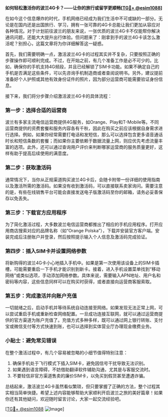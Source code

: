 **如何轻松激活你的波兰4G卡？——让你的旅行或留学更顺畅[[TG💪+ @esim1088](https://t.me/s/esim1088)]**

在如今这个信息爆炸的时代，手机网络已经成为我们生活中不可或缺的一部分。无论是在国内还是出国旅行、学习，拥有一张可靠的4G卡总能让我们更加从容应对各种情况。对于计划前往波兰的朋友来说，一张优质的波兰4G卡不仅能帮你解决通讯问题，还能大大提升出行体验。但问题来了：刚拿到手的波兰4G卡该怎么激活呢？别担心，这篇文章将为你详细解答这一疑惑。

首先，我们需要明确一点，激活波兰4G卡的过程其实并不复杂，只要按照正确的步骤操作即可顺利完成。不过，在开始之前，有几个准备工作是必不可少的。比如，确保你的手机支持4G频段，并且已经解锁了SIM卡功能。如果不确定自己的手机是否满足这些条件，可以先咨询手机制造商或者查阅说明书。另外，建议提前准备好个人护照或其他有效身份证件的照片，因为部分运营商可能需要验证身份信息。

接下来，我们将分步骤介绍激活波兰4G卡的具体流程：

### 第一步：选择合适的运营商

波兰有多家主流电信运营商提供4G服务，如Orange、Play和T-Mobile等。不同运营商提供的资费套餐和服务内容各有千秋，因此在购买之前应该根据自身需求进行选择。例如，如果你经常需要打电话和发短信，那么可以选择包含更多语音通话时长和短信条数的套餐；而如果你主要依赖于数据流量上网，则应优先考虑流量丰富的选项。此外，还可以通过查询用户评价来判断哪家运营商的服务质量更好，这样有助于提高后续使用的满意度。

### 第二步：获取激活码

通常情况下，当你从正规渠道购买波兰4G卡后，会随卡附带一份详细的使用指南以及激活所需的激活码。如果没有收到激活码，可以直接联系卖家询问。需要注意的是，有些在线销售平台可能会直接发送电子版激活码至你的邮箱，请务必妥善保存以免丢失。

### 第三步：下载官方应用程序

为了简化激活过程，大多数波兰电信运营商都推出了相应的手机应用程序。打开应用商店搜索对应的品牌名称（如“Orange Polska”），下载并安装官方客户端。安装完成后注册账户并登录，然后按照提示输入个人信息及激活码完成验证。

### 第四步：插入SIM卡并设置网络参数

将新购得的波兰4G卡小心地插入手机中。如果是第一次使用该设备上的SIM卡插槽，可能需要重启一下手机才能识别到新卡。接着，进入手机设置菜单找到“移动网络”或类似选项，手动添加网络参数。具体来说，需要输入APN地址、用户名和密码等内容，这些信息同样可以在购买时获得，或者直接向运营商客服索取。

### 第五步：完成激活并向账户充值

一切就绪之后，启动手机并等待系统自动连接至网络。如果发现无法正常上网，可以尝试重启手机或重新检查网络配置。一旦成功连接互联网，就可以通过运营商提供的官方渠道为账户充值了。充值方式多种多样，既可以通过网上银行转账、支付宝或微信支付等方式快速到账，也可以选择到实体营业厅办理现金缴费业务。

### 小贴士：避免常见错误

在整个激活过程中，有几个容易被忽略的小细节值得特别注意：
1. 确保手机处于飞行模式下插入SIM卡，避免因信号干扰导致无法识别。
2. 如果遇到语言障碍，不妨借助翻译软件辅助沟通，尤其是与客服交流时。
3. 不要轻信非官方渠道售卖的廉价SIM卡，以免买到假货甚至遭遇诈骗。

总结起来，激活波兰4G卡虽然看似繁琐，但只要掌握了正确的方法，整个过程其实相当简单快捷。希望上述内容能够帮助大家顺利开启波兰之旅的美好篇章！如果你还有其他疑问，欢迎随时留言讨论，大家一起交流经验吧。

[[TG💪+ @esim1088](https://t.me/s/esim1088) ![Image](https://i.postimg.cc/4NQfJmqS/Snipaste-2025-05-13-00-14-12.png)]